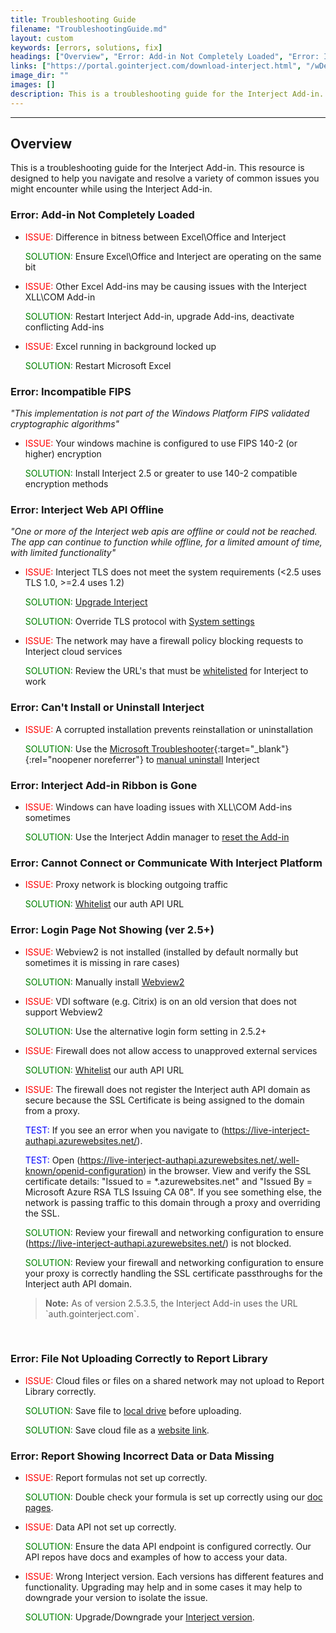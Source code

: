 ```yaml
---
title: Troubleshooting Guide
filename: "TroubleshootingGuide.md"
layout: custom
keywords: [errors, solutions, fix]
headings: ["Overview", "Error: Add-in Not Completely Loaded", "Error: Incompatible FIPS", "Error: Interject Web API Offline", "Error: Can't Install or Uninstall Interject", "Error: Interject Add-in Ribbon is Gone", "Error: Cannot Connect or Communicate With Interject Platform", "Error: Login Page Not Showing (ver 2.5+)", "Error: File Not Uploading Correctly to Report Library", "Error: Report Showing Incorrect Data or Data Missing"]
links: ["https://portal.gointerject.com/download-interject.html", "/wDeveloper/TLS.html", "/wDeveloper/Enterprise-Login-Setup.html#ip-whitelisting", "https://support.microsoft.com/en-us/topic/fix-problems-that-block-programs-from-being-installed-or-removed-cca7d1b6-65a9-3d98-426b-e9f927e1eb4d", "/wTroubleshoot/CorruptedInstallation.html", "/wTroubleshoot/Addin-Missing.html", "/wDeveloper/Enterprise-Login-Setup.html#ip-whitelisting", "/wTroubleshoot/WebView2.html", "/wDeveloper/Enterprise-Login-Setup.html#ip-whitelisting", "https://live-interject-authapi.azurewebsites.net/", "https://live-interject-authapi.azurewebsites.net/.well-known/openid-configuration", "https://live-interject-authapi.azurewebsites.net/", "/wTroubleshoot/Cloud-File.html#solution-saving-to-local-drive", "/wTroubleshoot/Cloud-File.html#solution-uploading-as-a-website-link", "/wFunctions/Excel-Function-Index.html", "https://portal.gointerject.com/download-interject.html#additionalInstallers"]
image_dir: ""
images: []
description: This is a troubleshooting guide for the Interject Add-in. This resource is designed to help you navigate and resolve a variety of common issues you might encounter while using the Interject Add-in.
---
```

* * *

## Overview

This is a troubleshooting guide for the Interject Add-in. This resource is designed to help you navigate and resolve a variety of common issues you might encounter while using the Interject Add-in. 

<h3 class="link-copy" id="error-add-in-not-completely-loaded">
  Error: Add-in Not Completely Loaded
</h3>

- <span style="color: red;">ISSUE:</span> Difference in bitness between Excel\Office and Interject
    
    <span style="color: green;">SOLUTION:</span> Ensure Excel\Office and Interject are operating on the same bit

- <span style="color: red;">ISSUE:</span> Other Excel Add-ins may be causing issues with the Interject XLL\COM Add-in

    <span style="color: green;">SOLUTION:</span> Restart Interject Add-in, upgrade Add-ins, deactivate conflicting Add-ins

- <span style="color: red;">ISSUE:</span> Excel running in background locked up

    <span style="color: green;">SOLUTION:</span> Restart Microsoft Excel

<h3 class="link-copy" id="error-incompatible-fips">
  Error: Incompatible FIPS
</h3>

_"This implementation is not part of the Windows Platform FIPS validated cryptographic algorithms"_

- <span style="color: red;">ISSUE:</span> Your windows machine is configured to use FIPS 140-2 (or higher) encryption

    <span style="color: green;">SOLUTION:</span> Install Interject 2.5 or greater to use 140-2 compatible encryption methods

<h3 class="link-copy" id="error-interject-web-api-offline">
  Error: Interject Web API Offline
</h3>

_"One or more of the Interject web apis are offline or could not be reached. The app can continue to function while offline, for a limited amount of time, with limited functionality"_

- <span style="color: red;">ISSUE:</span> Interject TLS does not meet the system requirements (<2.5 uses TLS 1.0, >=2.4 uses 1.2)

    <span style="color: green;">SOLUTION:</span> [Upgrade Interject](https://portal.gointerject.com/download-interject.html)

    <span style="color: green;">SOLUTION:</span> Override TLS protocol with [System settings](/wDeveloper/TLS.html)

- <span style="color: red;">ISSUE:</span> The network may have a firewall policy blocking requests to Interject cloud services

    <span style="color: green;">SOLUTION:</span> Review the URL's that must be [whitelisted](/wDeveloper/Enterprise-Login-Setup.html#ip-whitelisting) for Interject to work

<h3 class="link-copy" id="error-cant-install-or-uninstall-interject">
  Error: Can't Install or Uninstall Interject
</h3>

- <span style="color: red;">ISSUE:</span> A corrupted installation prevents reinstallation or uninstallation

    <span style="color: green;">SOLUTION:</span> Use the [Microsoft Troubleshooter](https://support.microsoft.com/en-us/topic/fix-problems-that-block-programs-from-being-installed-or-removed-cca7d1b6-65a9-3d98-426b-e9f927e1eb4d){:target="_blank"}{:rel="noopener noreferrer"} to [manual uninstall](/wTroubleshoot/CorruptedInstallation.html) Interject

<h3 class="link-copy" id="error-interject-add-in-ribbon-is-gone">
  Error: Interject Add-in Ribbon is Gone
</h3>

- <span style="color: red;">ISSUE:</span> Windows can have loading issues with XLL\COM Add-ins sometimes

    <span style="color: green;">SOLUTION:</span> Use the Interject Addin manager to [reset the Add-in](/wTroubleshoot/Addin-Missing.html)

<h3 class="link-copy" id="error-cannot-connect-or-communicate-with-interject-platform">
  Error: Cannot Connect or Communicate With Interject Platform
</h3>

- <span style="color: red;">ISSUE:</span> Proxy network is blocking outgoing traffic

    <span style="color: green;">SOLUTION:</span> [Whitelist](/wDeveloper/Enterprise-Login-Setup.html#ip-whitelisting) our auth API URL

<h3 class="link-copy" id="error-login-page-not-showing-ver-25">
  Error: Login Page Not Showing (ver 2.5+)
</h3>

- <span style="color: red;">ISSUE:</span> Webview2 is not installed (installed by default normally but sometimes it is missing in rare cases)

    <span style="color: green;">SOLUTION:</span> Manually install [Webview2](/wTroubleshoot/WebView2.html)

- <span style="color: red;">ISSUE:</span> VDI software (e.g. Citrix) is on an old version that does not support Webview2

    <span style="color: green;">SOLUTION:</span> Use the alternative login form setting in 2.5.2+

- <span style="color: red;">ISSUE:</span> Firewall does not allow access to unapproved external services

    <span style="color: green;">SOLUTION:</span> [Whitelist](/wDeveloper/Enterprise-Login-Setup.html#ip-whitelisting) our auth API URL

- <span style="color: red;">ISSUE:</span> The firewall does not register the Interject auth API domain as secure because the SSL Certificate is being assigned to the domain from a proxy.

    <span style="color: blue;">TEST:</span> If you see an error when you navigate to (https://live-interject-authapi.azurewebsites.net/).

    <span style="color: blue;">TEST:</span> Open (https://live-interject-authapi.azurewebsites.net/.well-known/openid-configuration) in the browser. View and verify the SSL certificate details: "Issued to = *.azurewebsites.net" and "Issued By = Microsoft Azure RSA TLS Issuing CA 08". If you see something else, the network is passing traffic to this domain through a proxy and overriding the SSL.

    <span style="color: green;">SOLUTION:</span> Review your firewall and networking configuration to ensure (https://live-interject-authapi.azurewebsites.net/) is not blocked.

    <span style="color: green;">SOLUTION:</span> Review your firewall and networking configuration to ensure your proxy is correctly handling the SSL certificate passthroughs for the Interject auth API domain.

<blockquote class="highlight_note" style="margin-left: 40px;">
<b>Note:</b> As of version 2.5.3.5, the Interject Add-in uses the URL `auth.gointerject.com`.
</blockquote>
<br>

<h3 class="link-copy" id="error-file-not-uploading-correctly-to-report-library">
  Error: File Not Uploading Correctly to Report Library
</h3>

- <span style="color: red;">ISSUE:</span> Cloud files or files on a shared network may not upload to Report Library correctly.

    <span style="color: green;">SOLUTION:</span> Save file to [local drive](/wTroubleshoot/Cloud-File.html#solution-saving-to-local-drive) before uploading.

    <span style="color: green;">SOLUTION:</span> Save cloud file as a [website link](/wTroubleshoot/Cloud-File.html#solution-uploading-as-a-website-link).

<h3 class="link-copy" id="error-report-showing-incorrect-data-or-data-missing">
  Error: Report Showing Incorrect Data or Data Missing
</h3>

- <span style="color: red;">ISSUE:</span> Report formulas not set up correctly.

    <span style="color: green;">SOLUTION:</span> Double check your formula is set up correctly using our [doc pages](/wFunctions/Excel-Function-Index.html).

- <span style="color: red;">ISSUE:</span> Data API not set up correctly.

    <span style="color: green;">SOLUTION:</span> Ensure the data API endpoint is configured correctly. Our API repos have docs and examples of how to access your data.

- <span style="color: red;">ISSUE:</span> Wrong Interject version. Each versions has different features and functionality. Upgrading may help and in some cases it may help to downgrade your version to isolate the issue.

    <span style="color: green;">SOLUTION:</span> Upgrade/Downgrade your [Interject version](https://portal.gointerject.com/download-interject.html#additionalInstallers).
